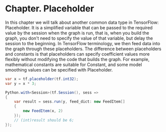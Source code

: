 # Chapter. Placeholder

In this chapter we will talk about another common data type in TensorFlow: Placeholder. It is a simplified variable that can be passed to the required value by the session when the graph is run, that is, when you build the graph, you don't need to specify the value of that variable, but delay the session to the beginning. In TensorFlow terminology, we then feed data into the graph through these placeholders. The difference between placeholders and constants is that placeholders can specify coefficient values more flexibly without modifying the code that builds the graph. For example, mathematical constants are suitable for Constant, and some model smoothing values can be specified with Placeholder.



```csharp
var x = tf.placeholder(tf.int32);
var y = x * 3;

Python.with<Session>(tf.Session(), sess =>
{
    var result = sess.run(y, feed_dict: new FeedItem[]
    {
        new FeedItem(x, 2)
    });
    // (int)result should be 6;
});
```

